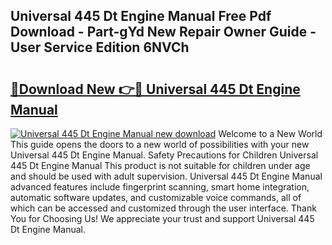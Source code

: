 ## Universal 445 Dt Engine Manual Free Pdf Download - Part-gYd New Repair Owner Guide - User Service Edition 6NVCh

# <h2><a href="http://bc76607.oget.top/?id=Universal+445+Dt+Engine+Manual">🔗Download New 👉🔴 Universal 445 Dt Engine Manual</a></h2>

[![Universal 445 Dt Engine Manual new download](https://i.imgur.com/5g1atiW.png)](http://bc76607.oget.top/?id=Universal+445+Dt+Engine+Manual)
Welcome to a New World This guide opens the doors to a new world of possibilities with your new Universal 445 Dt Engine Manual. Safety Precautions for Children Universal 445 Dt Engine Manual This product is not suitable for children under age and should be used with adult supervision. Universal 445 Dt Engine Manual advanced features include fingerprint scanning, smart home integration, automatic software updates, and customizable voice commands, all of which can be accessed and customized through the user interface. Thank You for Choosing Us! We appreciate your trust and support Universal 445 Dt Engine Manual.
